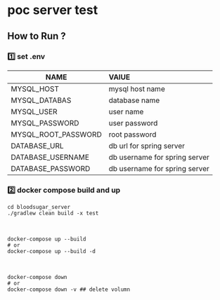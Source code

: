 # poc server test

## How to Run ? 
### 1️⃣ set .env  

|NAME|VAlUE|
|---|:---|
|MYSQL_HOST| mysql host name|
|MYSQL_DATABAS|database name|
|MYSQL_USER|user name|
|MYSQL_PASSWORD|user password|
|MYSQL_ROOT_PASSWORD|root password|
|DATABASE_URL|db url for spring server|
|DATABASE_USERNAME|db username for spring server|
|DATABASE_PASSWORD|db username for spring server|



### 2️⃣ docker compose build and up

```shell
cd bloodsugar_server
./gradlew clean build -x test

```

<br />


```shell
docker-compose up --build 
# or
docker-compose up --build -d
```

<br />

```shell
docker-compose down
# or 
docker-compose down -v ## delete volumn
```